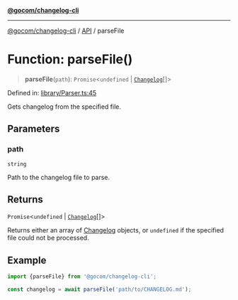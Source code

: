 [**@gocom/changelog-cli**](../README.md)

***

[@gocom/changelog-cli](../README.md) / [API](../Public/API.md) / parseFile

# Function: parseFile()

> **parseFile**(`path`): `Promise`\<`undefined` \| [`Changelog`](https://github.com/gocom/changelog)[]\>

Defined in: [library/Parser.ts:45](https://github.com/gocom/changelog-cli/blob/05d5506a9c7659930eb07ecca802c0527f08d7d1/src/library/Parser.ts#L45)

Gets changelog from the specified file.

## Parameters

### path

`string`

Path to the changelog file to parse.

## Returns

`Promise`\<`undefined` \| [`Changelog`](https://github.com/gocom/changelog)[]\>

Returns either an array of [Changelog](https://github.com/gocom/changelog) objects, or `undefined` if the
specified file could not be processed.

## Example

```ts
import {parseFile} from '@gocom/changelog-cli';

const changelog = await parseFile('path/to/CHANGELOG.md');
```
